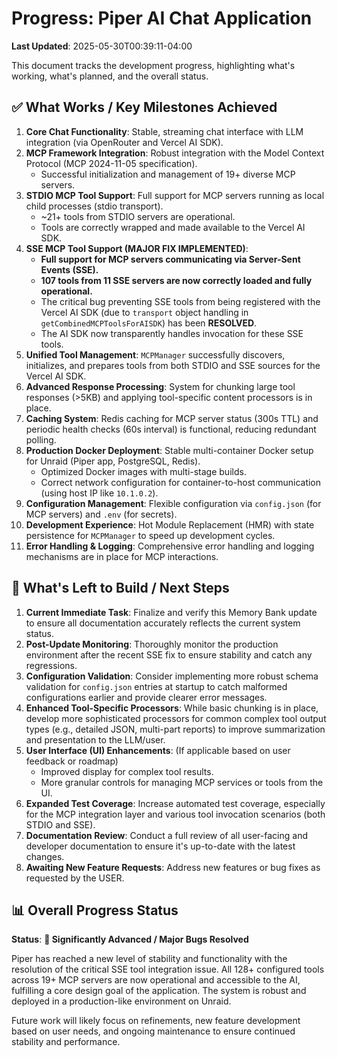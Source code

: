 # Progress: Piper AI Chat Application

**Last Updated**: 2025-05-30T00:39:11-04:00

This document tracks the development progress, highlighting what's working, what's planned, and the overall status.

## ✅ What Works / Key Milestones Achieved

1.  **Core Chat Functionality**: Stable, streaming chat interface with LLM integration (via OpenRouter and Vercel AI SDK).
2.  **MCP Framework Integration**: Robust integration with the Model Context Protocol (MCP 2024-11-05 specification).
    *   Successful initialization and management of 19+ diverse MCP servers.
3.  **STDIO MCP Tool Support**: Full support for MCP servers running as local child processes (stdio transport).
    *   ~21+ tools from STDIO servers are operational.
    *   Tools are correctly wrapped and made available to the Vercel AI SDK.
4.  **SSE MCP Tool Support (MAJOR FIX IMPLEMENTED)**:
    *   **Full support for MCP servers communicating via Server-Sent Events (SSE).**
    *   **107 tools from 11 SSE servers are now correctly loaded and fully operational.**
    *   The critical bug preventing SSE tools from being registered with the Vercel AI SDK (due to `transport` object handling in `getCombinedMCPToolsForAISDK`) has been **RESOLVED**.
    *   The AI SDK now transparently handles invocation for these SSE tools.
5.  **Unified Tool Management**: `MCPManager` successfully discovers, initializes, and prepares tools from both STDIO and SSE sources for the Vercel AI SDK.
6.  **Advanced Response Processing**: System for chunking large tool responses (>5KB) and applying tool-specific content processors is in place.
7.  **Caching System**: Redis caching for MCP server status (300s TTL) and periodic health checks (60s interval) is functional, reducing redundant polling.
8.  **Production Docker Deployment**: Stable multi-container Docker setup for Unraid (Piper app, PostgreSQL, Redis).
    *   Optimized Docker images with multi-stage builds.
    *   Correct network configuration for container-to-host communication (using host IP like `10.1.0.2`).
9.  **Configuration Management**: Flexible configuration via `config.json` (for MCP servers) and `.env` (for secrets).
10. **Development Experience**: Hot Module Replacement (HMR) with state persistence for `MCPManager` to speed up development cycles.
11. **Error Handling & Logging**: Comprehensive error handling and logging mechanisms are in place for MCP interactions.

## 🎯 What's Left to Build / Next Steps

1.  **Current Immediate Task**: Finalize and verify this Memory Bank update to ensure all documentation accurately reflects the current system status.
2.  **Post-Update Monitoring**: Thoroughly monitor the production environment after the recent SSE fix to ensure stability and catch any regressions.
3.  **Configuration Validation**: Consider implementing more robust schema validation for `config.json` entries at startup to catch malformed configurations earlier and provide clearer error messages.
4.  **Enhanced Tool-Specific Processors**: While basic chunking is in place, develop more sophisticated processors for common complex tool output types (e.g., detailed JSON, multi-part reports) to improve summarization and presentation to the LLM/user.
5.  **User Interface (UI) Enhancements**: (If applicable based on user feedback or roadmap)
    *   Improved display for complex tool results.
    *   More granular controls for managing MCP services or tools from the UI.
6.  **Expanded Test Coverage**: Increase automated test coverage, especially for the MCP integration layer and various tool invocation scenarios (both STDIO and SSE).
7.  **Documentation Review**: Conduct a full review of all user-facing and developer documentation to ensure it's up-to-date with the latest changes.
8.  **Awaiting New Feature Requests**: Address new features or bug fixes as requested by the USER.

## 📊 Overall Progress Status

**Status**: **🚀 Significantly Advanced / Major Bugs Resolved**

Piper has reached a new level of stability and functionality with the resolution of the critical SSE tool integration issue. All 128+ configured tools across 19+ MCP servers are now operational and accessible to the AI, fulfilling a core design goal of the application.
The system is robust and deployed in a production-like environment on Unraid.

Future work will likely focus on refinements, new feature development based on user needs, and ongoing maintenance to ensure continued stability and performance.